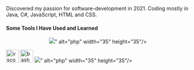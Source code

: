 Discovered my passion for software-development in 2021. Coding mostly in Java, C#, JavaScript, HTML and CSS.

<h4> Some Tools I Have Used and Learned</h4>
<p align="center">
  <img src="<img src="https://cdn.jsdelivr.net/gh/devicons/devicon/icons/java/java-original-wordmark.svg" />" alt="php" width="35" height="35"/>
</p>
<img src="https://cdn.jsdelivr.net/gh/devicons/devicon/icons/vscode/vscode-original.svg" alt="vscode" width="35" height="35"/>
<img src="https://cdn.jsdelivr.net/gh/devicons/devicon/icons/bash/bash-original.svg" alt="bash" width="35" height="35"/>
<img src="<img src="https://cdn.jsdelivr.net/gh/devicons/devicon/icons/java/java-original-wordmark.svg" />" alt="php" width="35" height="35"/>
</p>
